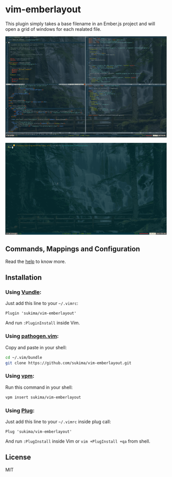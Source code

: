 # vim-emberlayout

This plugin simply takes a base filename in an Ember.js project and will open
a grid of windows for each realated file.

![screenshot](screen-shot.png)

![animation](vim-emberlayout.gif)

## Commands, Mappings and Configuration

Read the [help][txt-doc] to know more.

## Installation

### Using [Vundle][vundle]:

Just add this line to your `~/.vimrc`:

```vim
Plugin 'sukima/vim-emberlayout'
```

And run `:PluginInstall` inside Vim.

### Using [pathogen.vim][pathogen]:

Copy and paste in your shell:

```bash
cd ~/.vim/bundle
git clone https://github.com/sukima/vim-emberlayout.git
```

### Using [vpm][vpm]:

Run this command in your shell:

```bash
vpm insert sukima/vim-emberlayout
```

### Using [Plug][plug]:

Just add this line to your `~/.vimrc` inside plug call:

```vim
Plug 'sukima/vim-emberlayout'
```

And run `:PlugInstall` inside Vim or `vim +PlugInstall +qa` from shell.

## License

MIT

[pathogen]: https://github.com/tpope/vim-pathogen
[txt-doc]: https://raw.githubusercontent.com/sukima/vim-emberlayout/master/doc/emberlayout.txt
[vpm]: https://github.com/KevinSjoberg/vpm
[vundle]: https://github.com/gmarik/vundle
[plug]: https://github.com/junegunn/vim-plug
